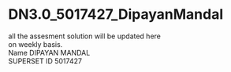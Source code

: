 # DN3.0_5017427_DipayanMandal
all the assesment solution will be updated here 
<br>
on weekly basis.
<br>
Name DIPAYAN MANDAL
<br>
SUPERSET ID 5017427

